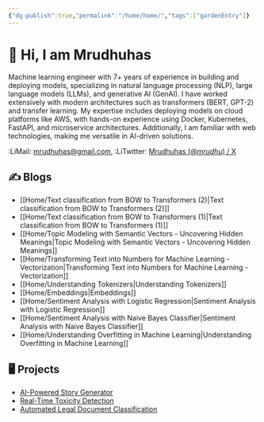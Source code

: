 ```yaml
---
{"dg-publish":true,"permalink":"/home/home/","tags":["gardenEntry"]}
---
```



# 👋 Hi, I am Mrudhuhas

Machine learning engineer with 7+ years of experience in building and deploying models, specializing in natural language processing (NLP), large language models (LLMs), and generative AI (GenAI). I have worked extensively with modern architectures such as transformers (BERT, GPT-2) and transfer learning. My expertise includes deploying models on cloud platforms like AWS, with hands-on experience using Docker, Kubernetes, FastAPI, and microservice architectures. Additionally, I am familiar with web technologies, making me versatile in AI-driven solutions.

:LiMail: mrudhuhas@gmail.com,  :LiTwitter: [Mrudhuhas (@_mrudhu_) / X](https://x.com/_mrudhu_)

## ✍ Blogs

- [[Home/Text classification from BOW to Transformers (2)\|Text classification from BOW to Transformers (2)]]
- [[Home/Text classification from BOW to Transformers (1)\|Text classification from BOW to Transformers (1)]]
- [[Home/Topic Modeling with Semantic Vectors - Uncovering Hidden Meanings\|Topic Modeling with Semantic Vectors - Uncovering Hidden Meanings]]
- [[Home/Transforming Text into Numbers for Machine Learning - Vectorization\|Transforming Text into Numbers for Machine Learning - Vectorization]]
- [[Home/Understanding Tokenizers\|Understanding Tokenizers]]
- [[Home/Embeddings\|Embeddings]]
- [[Home/Sentiment Analysis with Logistic Regression\|Sentiment Analysis with Logistic Regression]]
- [[Home/Sentiment Analysis with Naive Bayes Classifier\|Sentiment Analysis with Naive Bayes Classifier]]
- [[Home/Understanding Overfitting in Machine Learning\|Understanding Overfitting in Machine Learning]]

## 🖥 Projects

- [AI-Powered Story Generator](https://example.com/project1)
- [Real-Time Toxicity Detection](https://example.com/project2)
- [Automated Legal Document Classification](https://example.com/project3)
